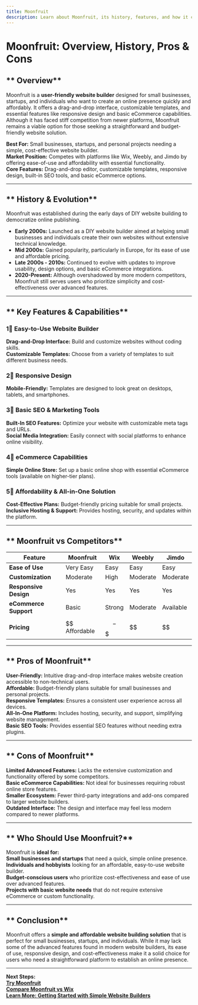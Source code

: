 ```yaml
---
title: Moonfruit
description: Learn about Moonfruit, its history, features, and how it compares to other website builders.
---
```


# **Moonfruit: Overview, History, Pros & Cons**

## ** Overview**  
Moonfruit is a **user-friendly website builder** designed for small businesses, startups, and individuals who want to create an online presence quickly and affordably. It offers a drag-and-drop interface, customizable templates, and essential features like responsive design and basic eCommerce capabilities. Although it has faced stiff competition from newer platforms, Moonfruit remains a viable option for those seeking a straightforward and budget-friendly website solution.

 **Best For:** Small businesses, startups, and personal projects needing a simple, cost-effective website builder.  
 **Market Position:** Competes with platforms like Wix, Weebly, and Jimdo by offering ease-of-use and affordability with essential functionality.  
 **Core Features:** Drag-and-drop editor, customizable templates, responsive design, built-in SEO tools, and basic eCommerce options.

---

## ** History & Evolution**  
Moonfruit was established during the early days of DIY website building to democratize online publishing.

- **Early 2000s:** Launched as a DIY website builder aimed at helping small businesses and individuals create their own websites without extensive technical knowledge.
- **Mid 2000s:** Gained popularity, particularly in Europe, for its ease of use and affordable pricing.
- **Late 2000s - 2010s:** Continued to evolve with updates to improve usability, design options, and basic eCommerce integrations.
- **2020-Present:** Although overshadowed by more modern competitors, Moonfruit still serves users who prioritize simplicity and cost-effectiveness over advanced features.

---

## ** Key Features & Capabilities**

### **1⃣ Easy-to-Use Website Builder**
 **Drag-and-Drop Interface:** Build and customize websites without coding skills.  
 **Customizable Templates:** Choose from a variety of templates to suit different business needs.

### **2⃣ Responsive Design**
 **Mobile-Friendly:** Templates are designed to look great on desktops, tablets, and smartphones.

### **3⃣ Basic SEO & Marketing Tools**
 **Built-In SEO Features:** Optimize your website with customizable meta tags and URLs.  
 **Social Media Integration:** Easily connect with social platforms to enhance online visibility.

### **4⃣ eCommerce Capabilities**
 **Simple Online Store:** Set up a basic online shop with essential eCommerce tools (available on higher-tier plans).

### **5⃣ Affordability & All-in-One Solution**
 **Cost-Effective Plans:** Budget-friendly pricing suitable for small projects.  
 **Inclusive Hosting & Support:** Provides hosting, security, and updates within the platform.

---

## ** Moonfruit vs Competitors**

| Feature                   | Moonfruit      | Wix             | Weebly           | Jimdo            |
|---------------------------|----------------|-----------------|------------------|------------------|
| **Ease of Use**           |  Very Easy   |  Easy         |  Easy          |  Easy          |
| **Customization**         |  Moderate    |  High         |  Moderate      |  Moderate      |
| **Responsive Design**     |  Yes         |  Yes          |  Yes           |  Yes           |
| **eCommerce Support**     |  Basic       |  Strong       |  Moderate      |  Available     |
| **Pricing**               | $$ Affordable  | $$-$$$         | $$               | $$               |

---

## ** Pros of Moonfruit**  
 **User-Friendly:** Intuitive drag-and-drop interface makes website creation accessible to non-technical users.  
 **Affordable:** Budget-friendly plans suitable for small businesses and personal projects.  
 **Responsive Templates:** Ensures a consistent user experience across all devices.  
 **All-In-One Platform:** Includes hosting, security, and support, simplifying website management.  
 **Basic SEO Tools:** Provides essential SEO features without needing extra plugins.

---

## ** Cons of Moonfruit**  
 **Limited Advanced Features:** Lacks the extensive customization and functionality offered by some competitors.  
 **Basic eCommerce Capabilities:** Not ideal for businesses requiring robust online store features.  
 **Smaller Ecosystem:** Fewer third-party integrations and add-ons compared to larger website builders.  
 **Outdated Interface:** The design and interface may feel less modern compared to newer platforms.

---

## ** Who Should Use Moonfruit?**  
Moonfruit is **ideal for:**  
 **Small businesses and startups** that need a quick, simple online presence.  
 **Individuals and hobbyists** looking for an affordable, easy-to-use website builder.  
 **Budget-conscious users** who prioritize cost-effectiveness and ease of use over advanced features.  
 **Projects with basic website needs** that do not require extensive eCommerce or custom functionality.

---

## ** Conclusion**  
Moonfruit offers a **simple and affordable website building solution** that is perfect for small businesses, startups, and individuals. While it may lack some of the advanced features found in modern website builders, its ease of use, responsive design, and cost-effectiveness make it a solid choice for users who need a straightforward platform to establish an online presence.

---

 **Next Steps:**  
 **[Try Moonfruit](https://www.moonfruit.com/)**  
 **[Compare Moonfruit vs Wix](#)**  
 **[Learn More: Getting Started with Simple Website Builders](#)**
